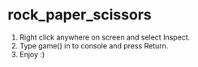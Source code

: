 # rock_paper_scissors

1. Right click anywhere on screen and select Inspect.
2. Type game() in to console and press Return.
3. Enjoy :)
